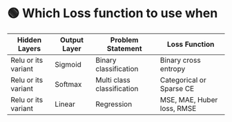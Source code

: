 # 🟢 Which Loss function to use when

| Hidden Layers       | Output Layer | Problem Statement          | Loss Function              |
| ------------------- | ------------ | -------------------------- | -------------------------- |
| Relu or its variant | Sigmoid      | Binary classification      | Binary cross entropy       |
| Relu or its variant | Softmax      | Multi class classification | Categorical or Sparse CE   |
| Relu or its variant | Linear       | Regression                 | MSE, MAE, Huber loss, RMSE |
